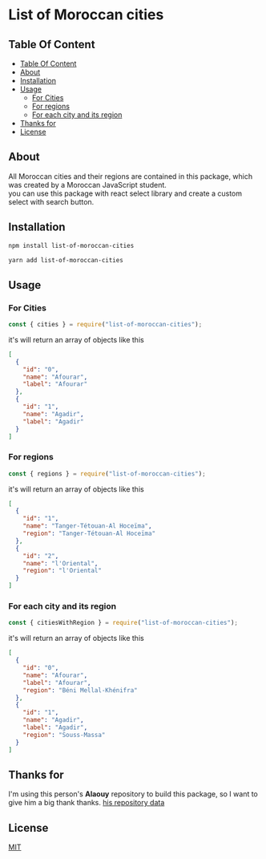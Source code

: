 <h1>List of Moroccan cities</h1>

## Table Of Content

- [Table Of Content](#table-of-content)
- [About](#about)
- [Installation](#installation)
- [Usage](#usage)
  - [For Cities](#for-cities)
  - [For regions](#for-regions)
  - [For each city and its region](#for-each-city-and-its-region)
- [Thanks for](#thanks-for)
- [License](#license)

## About

All Moroccan cities and their regions are contained in this package, which was created by a Moroccan JavaScript student.<br/>
you can use this package with react select library and create a custom select with search button.

## Installation

```sh
npm install list-of-moroccan-cities
```

```sh
yarn add list-of-moroccan-cities
```

## Usage

### For Cities

```js
const { cities } = require("list-of-moroccan-cities");
```

it's will return an array of objects like this

```json
[
  {
    "id": "0",
    "name": "Afourar",
    "label": "Afourar"
  },
  {
    "id": "1",
    "name": "Agadir",
    "label": "Agadir"
  }
]
```

### For regions

```js
const { regions } = require("list-of-moroccan-cities");
```

it's will return an array of objects like this

```json
[
  {
    "id": "1",
    "name": "Tanger-Tétouan-Al Hoceïma",
    "region": "Tanger-Tétouan-Al Hoceïma"
  },
  {
    "id": "2",
    "name": "l'Oriental",
    "region": "l'Oriental"
  }
]
```

### For each city and its region

```js
const { citiesWithRegion } = require("list-of-moroccan-cities");
```

it's will return an array of objects like this

```json
[
  {
    "id": "0",
    "name": "Afourar",
    "label": "Afourar",
    "region": "Béni Mellal-Khénifra"
  },
  {
    "id": "1",
    "name": "Agadir",
    "label": "Agadir",
    "region": "Souss-Massa"
  }
]
```

## Thanks for

I'm using this person's **Alaouy** repository to build this package, so I want to give him a big thank thanks. [his repository data](https://github.com/alaouy/sql-moroccan-cities)

## License

[MIT](./LICENSE)
